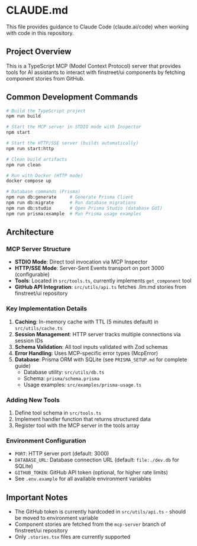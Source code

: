 # CLAUDE.md

This file provides guidance to Claude Code (claude.ai/code) when working with code in this repository.

## Project Overview

This is a TypeScript MCP (Model Context Protocol) server that provides tools for AI assistants to interact with finstreet/ui components by fetching component stories from GitHub.

## Common Development Commands

```bash
# Build the TypeScript project
npm run build

# Start the MCP server in STDIO mode with Inspector
npm start

# Start the HTTP/SSE server (builds automatically)
npm run start:http

# Clean build artifacts
npm run clean

# Run with Docker (HTTP mode)
docker compose up

# Database commands (Prisma)
npm run db:generate     # Generate Prisma Client
npm run db:migrate      # Run database migrations
npm run db:studio       # Open Prisma Studio (database GUI)
npm run prisma:example  # Run Prisma usage examples
```

## Architecture

### MCP Server Structure

- **STDIO Mode**: Direct tool invocation via MCP Inspector
- **HTTP/SSE Mode**: Server-Sent Events transport on port 3000 (configurable)
- **Tools**: Located in `src/tools.ts`, currently implements `get_component` tool
- **GitHub API Integration**: `src/utils/api.ts` fetches .llm.md stories from finstreet/ui repository

### Key Implementation Details

1. **Caching**: In-memory cache with TTL (5 minutes default) in `src/utils/cache.ts`
2. **Session Management**: HTTP server tracks multiple connections via session IDs
3. **Schema Validation**: All tool inputs validated with Zod schemas
4. **Error Handling**: Uses MCP-specific error types (McpError)
5. **Database**: Prisma ORM with SQLite (see `PRISMA_SETUP.md` for complete guide)
   - Database utility: `src/utils/db.ts`
   - Schema: `prisma/schema.prisma`
   - Usage examples: `src/examples/prisma-usage.ts`

### Adding New Tools

1. Define tool schema in `src/tools.ts`
2. Implement handler function that returns structured data
3. Register tool with the MCP server in the tools array

### Environment Configuration

- `PORT`: HTTP server port (default: 3000)
- `DATABASE_URL`: Database connection URL (default: `file:./dev.db` for SQLite)
- `GITHUB_TOKEN`: GitHub API token (optional, for higher rate limits)
- See `.env.example` for all available environment variables

## Important Notes

- The GitHub token is currently hardcoded in `src/utils/api.ts` - should be moved to environment variable
- Component stories are fetched from the `mcp-server` branch of finstreet/ui repository
- Only `.stories.tsx` files are currently supported
